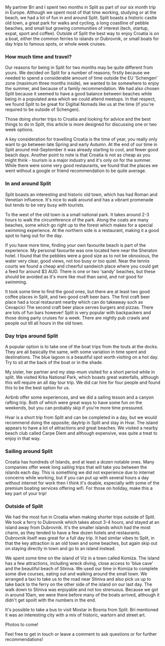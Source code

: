 My partner Bri and I spent two months in Split as part of our six month trip in Europe. Although we spent most of that time working, studying or at the beach, we had a lot of fun in and around Split. Split boasts a historic castle old town, a great park for walks and cycling, a long coastline of pebble beaches, and small but growing communities of interest (tech, startup, expat, sport and coffee). Outside of Split the best way to enjoy Croatia is on a boat, either the common ferries to islands or Dubrovnik, or small boats for day trips to famous spots, or whole week cruises.

### How much time and travel?
Our reasons for being in Split for two months may be quite different from yours. We decided on Split for a number of reasons; firstly because we needed to spend a considerable amount of time outside the EU 'Schengen' zone (maximum three months inside), we wanted to be somewhere to enjoy the summer, and because of a family recommendation. We had also chosen Split because it seemed to have a good balance between beaches while being in a populated area which we could attend meetups. In that respect, we found Split to be great for Digitial Nomads like us at the time (if you're required to be outside of Schengen).

Those doing shorter trips to Croatia and looking for advice and the best things to do in Split, this article is more designed for discussing one or two week options.

A key consideration for travelling Croatia is the time of year, you really only want to go between late Spring and early Autumn. At the end of our time in Split around mid-September it was already starting to cool, and fewer good beach days. Another point to note is that Croatia is not as cheap as you might think - tourism is a major industry and it's only on for the summer. While there were some very good restaurants, we found that the places we went without a google or friend recommendation to be quite average.

### In and around Split
Split boasts an interesting and historic old town, which has had Roman and Venetian influence. It's nice to walk around and has a vibrant promenade but tends to be very busy with tourists.

To the west of the old town is a small national park. It takes around 2-3 hours to walk the circumference of the park. Along the coats are many beaches, some which go right up to the forest which makes for a special swimming experience. At the northern side is a restaurant, making it a good spot to hang out for the day.

If you have more time, finding your own favourite beach is part of the experience. My personal favourite was one located here near the Sheraton hotel. I found that the pebbles were a good size as to not be obnoxious, the water very clear, good views, not too busy or too quiet. Near the tennis courts we found a cheap and cheerful sandwich place where you could get a feed for around $3 AUD. There is one or two 'sandy' beaches, but these should be avoided as it's more like mud than sand, and not good for swimming.

It took some time to find the good ones, but there are at least two good coffee places in Split, and two good craft beer bars. The first craft beer place had a local restaurant nearby which can do takeaway such as Cevapcici The second craft beer place serves burgers and pizzas. There are lots of fun bars however! Split is very popular with backpackers and those doing party cruises for a week. There are nightly pub crawls and people out till all hours in the old town. 

### Day trips around Split
A popular option is to take one of the boat trips from the touts at the docks. They are all basically the same, with some variation in time spent and destinations. The blue lagoon is a beautiful spot worth visiting on a hot day. Try to sit at the back of the boat or in the shade.

My sister, her partner and my step-mum visited for a short period while in split. We visited Krka National Park, which boasts great waterfalls, although this will require an all day tour trip. We did car hire for four people and found this to be the best option for us.

Airbnb offer some experiences, and we did a sailing lesson and a canyon rafting trip. Both of which were great ways to have some fun on the weekends, but you can probably skip if you're more time pressured.

Hvar is a short trip from Split and can be completed in a day, but we would recommend doing the opposite; daytrip in Split and stay in Hvar. The island appears to have a lot of attractions and great beaches. We visited a nearby beach club called Carpe Diem and although expensive, was quite a treat to enjoy in that way.

### Sailing around Split
Croatia has hundreds of Islands, and at least a dozen notable ones. Many companies offer week long sailing trips that will take you between the islands each day. This is something we did not experience due to internet concerns while working, but if you can put up with several hours a day without internet for work then I think it's doable, especially with some of the premium boating services offering wifi. For those on holiday, make this a key part of your trip!

### Outside of Split
We had the most fun in Croatia when making shorter trips outside of Split. We took a ferry to Dubrovnik which takes about 3-4 hours, and stayed at an island away from Dubrovnik. It's the smaller islands which had the most charm, as they tended to have a few dozen hotels and restaurants. Dubrovnik itself was great for a full day trip. It had similar vibes to Split, in that the key attraction is an old town and some beaches, but again skip out on staying directly in town and go to an island instead.

We spent some time on the island of Viz in a town called Komiza. The island has a few attractions, including wreck diving, close access to 'blue cave' and the beautiful beach of Stiniva. We used our time in Komiza to complete some dive courses, eating out and walking around the small town. We arranged a taxi to take us to the road near Stiniva and also pick us up to take back to the ferry on the other side of the island on our last day. The walk down to Stiniva was enjoyable and not too strenuous. Because we got in around 10am, we were there before many of the boats arrived, although it didn't get spoilt with the numbers in the end.

It's possible to take a bus to visit Mostar in Bosnia from Split. Bri mentioned it was an interesting city with a mix of historic, wartorn and street art.

Photos to come!

Feel free to get in touch or leave a comment to ask questions or for further recommendations!